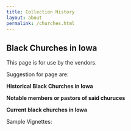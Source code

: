 ```yaml
---
title: Collection History
layout: about
permalink: /churches.html
---
```

## Black Churches in Iowa

This page is for use by the vendors.

Suggestion for page are:

**Historical Black Churches in Iowa**

**Notable members or pastors of said churuces**

**Current black churches in Iowa**

Sample Vignettes:

